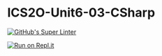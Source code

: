 # ICS2O-Unit6-03-CSharp

[![GitHub's Super Linter](https://github.com/zaida-hammel//ICS2O-Unit6-03-CSharp/workflows/GitHub's%20Super%20Linter/badge.svg)](https://github.com/zaida-hammel1//ICS2O-Unit6-03-CSharp/actions)

[![Run on Repl.it](https://repl.it/badge/github/zaida-hammel//ICS2O-Unit6-03-CSharp)](https://repl.it/github/zaida-hammel//ICS2O-Unit6-03-CSharp)


